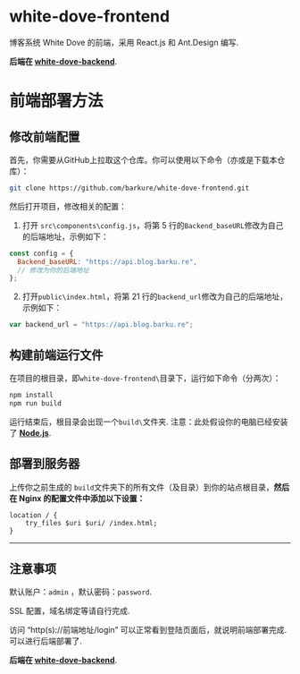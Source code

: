 # white-dove-frontend
 博客系统 White Dove 的前端，采用 React.js 和 Ant.Design 编写.

 **后端在 [white-dove-backend](https://github.com/barkure/white-dove-backend)**.
# 前端部署方法
## 修改前端配置
首先，你需要从GitHub上拉取这个仓库。你可以使用以下命令（亦或是下载本仓库）：

```bash
git clone https://github.com/barkure/white-dove-frontend.git
```
然后打开项目，修改相关的配置：
1. 打开 `src\components\config.js`，将第 5 行的`Backend_baseURL`修改为自己的后端地址，示例如下：
```javascript
const config = {
  Backend_baseURL: "https://api.blog.barku.re",
  // 修改为你的后端地址
};
```
2. 打开`public\index.html`，将第 21 行的`backend_url`修改为自己的后端地址，示例如下：
```javascript
var backend_url = "https://api.blog.barku.re";
```

## 构建前端运行文件
在项目的根目录，即`white-dove-frontend\`目录下，运行如下命令（分两次）：
```bash
npm install
npm run build
```
运行结束后，根目录会出现一个`build\`文件夹.
注意：此处假设你的电脑已经安装了 [**Node.js**](https://nodejs.org/).

## 部署到服务器
上传你之前生成的 `build`文件夹下的所有文件（及目录）到你的站点根目录，**然后在 Nginx 的配置文件中添加以下设置：**
```nginx
location / {
    try_files $uri $uri/ /index.html;
}
```
___
## 注意事项
默认账户：`admin` ，默认密码：`password`.


SSL 配置，域名绑定等请自行完成.

访问 “http(s)://前端地址/login” 可以正常看到登陆页面后，就说明前端部署完成.可以进行后端部署了.

**后端在 [white-dove-backend](https://github.com/barkure/white-dove-backend)**.
